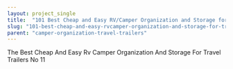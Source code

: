 ```yaml
---
layout: project_single
title:  "101 Best Cheap and Easy RV/Camper Organization and Storage for Travel Trailers"
slug: "101-best-cheap-and-easy-rvcamper-organization-and-storage-for-travel-trailers"
parent: "camper-organization-travel-trailers"
---
```

The Best Cheap And Easy Rv Camper Organization And Storage For Travel Trailers No 11